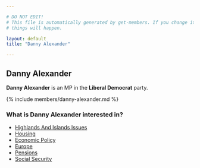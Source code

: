 ```yaml
---

# DO NOT EDIT!
# This file is automatically generated by get-members. If you change it, bad
# things will happen.

layout: default
title: "Danny Alexander"

---
```


## Danny Alexander

**Danny Alexander** is an MP in the **Liberal Democrat** party.

{% include members/danny-alexander.md %}

### What is Danny Alexander interested in?


* [Highlands And Islands Issues](/interests/highlands-and-islands-issues.html)
* [Housing](/interests/housing.html)
* [Economic Policy](/interests/economic-policy.html)
* [Europe](/interests/europe.html)
* [Pensions](/interests/pensions.html)
* [Social Security](/interests/social-security.html)
